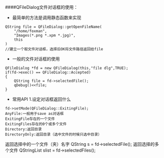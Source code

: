 ####QFileDialog文件对话框的使用：
- 最简单的方法是调用静态函数来实现
```
QString file = QFileDialog::getOpenFileName(
    "/home/foxman",
    "Images(*.png *.xpm *.jpg)",
    this
)
//建立一个取文件对话框，选择后OK将文件路径返回给file
```
- 一般的文件对话框的使用
```
QFileDialog *fd = new QFileDialog(this,"file dlg",TRUE);
if(fd->exec() == QFileDialog::Accepted)
{
    QString file = fd->selectedFile();
    qDebug()<<file;
}
```

- 常用API
1.设定对话框返回什么
```
fd->setMode(QFileDialog::ExitingFile);
AnyFile:一般用于save as对话框
ExitingFile存在的一个文件
ExitingFiles存在的0个或多个文件
Directory:返回目录
DirectoryOnly:返回目录（选中文件的时候只选中目录）
```
返回选择中的一个文件（夹）名字
QString s = fd->selectedFile();
返回选择的多个文件
QStringList slist = fd->selectedFiles();